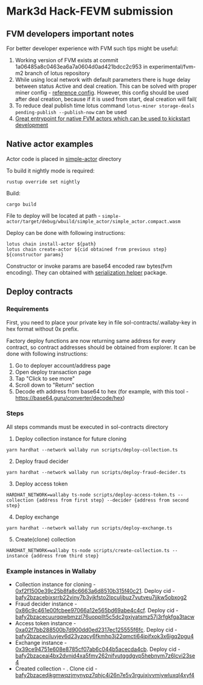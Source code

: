 # Mark3d Hack-FEVM submission
## FVM developers important notes
For better developer experience with FVM such tips might be useful:
1. Working version of FVM exists at commit 1a06485a8c0463ea6a7a0604d0ad421bdcc2c953 in experimental/fvm-m2 branch of lotus repository
2. While using local network with default parameters there is huge delay between status Active and deal creation. This can be solved with proper miner config - [reference config](./miner-config.toml).
However, this config should be used after deal creation, because if it is used from start, deal creation will fail(
3. To reduce deal publish time lotus command `lotus-miner storage-deals pending-publish --publish-now` can be used
4. [Great entrypoint for native FVM actors which can be used to kickstart development](https://coinsbench.com/fvm-fvm-create-miner-with-smart-contract-native-actor-and-part-1-9a5d03b41c31)
## Native actor examples
Actor code is placed in [simple-actor](./simple-actor) directory

To build it nightly mode is required:
```shell
rustup override set nightly
```

Build:
```shell
cargo build
```

File to deploy will be located at path - `simple-actor/target/debug/wbuild/simple_actor/simple_actor.compact.wasm`

Deploy can be done with following instructions:
```shell
lotus chain install-actor ${path}
lotus chain create-actor ${cid obtained from previous step} ${constructor params}
```

Constructor or invoke params are base64 encoded raw bytes(fvm encoding). They can obtained with [serialization helper](./serialization-helper) package.
## Deploy contracts
### Requirements
First, you need to place your private key in file sol-contracts/.wallaby-key in hex format without 0x prefix.

Factory deploy functions are now returning same address for every contract, so contract addresses
should be obtained from explorer. It can be done with following instructions:
1. Go to deployer account/address page
2. Open deploy transaction page
3. Tap "Click to see more"
4. Scroll down to "Return" section
5. Decode eth address from base64 to hex (for example, with this tool - https://base64.guru/converter/decode/hex)

### Steps
All steps commands must be executed in sol-contracts directory
1. Deploy collection instance for future cloning
```shell
yarn hardhat --network wallaby run scripts/deploy-collection.ts
```
2. Deploy fraud decider
```shell
yarn hardhat --network wallaby run scripts/deploy-fraud-decider.ts
```
3. Deploy access token
```shell
HARDHAT_NETWORK=wallaby ts-node scripts/deploy-access-token.ts --collection {address from first step} --decider {address from second step}
```
4. Deploy exchange
```shell
yarn hardhat --network wallaby run scripts/deploy-exchange.ts
```
5. Create(clone) collection
```shell
HARDHAT_NETWORK=wallaby ts-node scripts/create-collection.ts --instance {address from third step}
```

### Example instances in Wallaby
* Collection instance for cloning - [0xf2f1500e39c25b8fa8c6663a6d8510b315f40c21](). Deploy cid - [bafy2bzacebjxsrrb22viny7b3vjkfsto2lpculjbuz7vutveu7jjkw5obxog2]()
* Fraud decider instance - [0x86c9c461e00fcbee97066a12e565bd69abe4c4cf](). Deploy cid - [bafy2bzacecuurqqwbmzzl76uoppllt5c5dc2gxjyatsmz57j3rfgkfga3tacw]()
* Access token instance - [0xa02f7bb288500b7d900dd0ed2317ec125555f6fc](). Deploy cid - [bafy2bzaceciluvjev6d23yzqcy6fkmhp3j22qmcti64ipifxok3x6igq2pgu4]()
* Exchange instance - [0x39ce94751e608e8785cf07ab6c044b5acecda4cb](). Deploy cid - [bafy2bzaceai4bx2dvnjd4xa5fmy262nifvutggdgvp5hebnym7z6lcvi23se4]()
* Created collection - [](). Clone cid - [bafy2bzacedjkgmwqzjmynypz7qhjc4i26n7e5v3rgujxjvvmiywluxql4xyf4]()